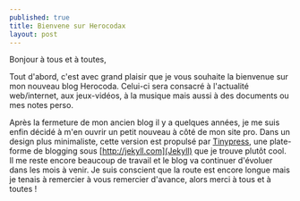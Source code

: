 ```yaml
---
published: true
title: Bienvene sur Herocodax
layout: post
---
```

Bonjour à tous et à toutes,

Tout d'abord, c'est avec grand plaisir que je vous souhaite la bienvenue sur mon nouveau blog Herocoda. Celui-ci sera consacré à l'actualité web/internet, aux jeux-vidéos, à la musique mais aussi à des documents ou mes notes perso.

Après la fermeture de mon ancien blog il y a quelques années, je me suis enfin décidé à m'en ouvrir un petit nouveau à côté de mon site pro. Dans un design plus minimaliste, cette version est propulsé par [Tinypress](https://tinypress.com), une plate-forme de blogging sous [http://jekyll.com](Jekyll) que je trouve plutôt cool. Il me reste encore beaucoup de travail et le blog va continuer d'évoluer dans les mois à venir. Je suis conscient que la route est encore longue mais je tenais à remercier à vous remercier d'avance, alors merci à tous et à toutes !